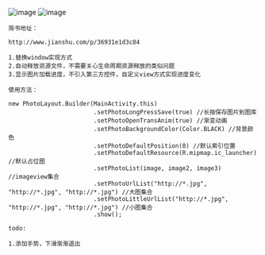 ![image](https://github.com/153437803/PhotoView/blob/master/Screenrecorder-2017-11-21-21-40-47-458_20171121214225.gif ) 
![image](https://github.com/153437803/PhotoView/blob/master/Screenrecorder-2017-11-05.gif ) 

```
简书地址：

http://www.jianshu.com/p/36931e1d3c84

1.替换window实现方式
2.自动释放资源文件，不需要关心生命周期资源释放的类似问题
3.显示图片加载进度，不引入第三方控件，自定义view方式实现进度变化
```
```
使用方法：

new PhotoLayout.Builder(MainActivity.this)
                        .setPhotoLongPressSave(true) //长按保存图片到图库
                        .setPhotoOpenTransAnim(true) //渐变动画
                        .setPhotoBackgroundColor(Color.BLACK) //背景颜色
                        .setPhotoDefaultPosition(0) //默认索引位置
                        .setPhotoDefaultResource(R.mipmap.ic_launcher)  //默认占位图
                        .setPhotoList(image, image2, image3) //imageview集合
                        .setPhotoUrlList("http://*.jpg", "http://*.jpg", "http://*.jpg") //大图集合
                        .setPhotoLittleUrlList("http://*.jpg", "http://*.jpg", "http://*.jpg") //小图集合
                        .show();
```
```
todo:

1.添加手势，下滑渐渐退出
```

